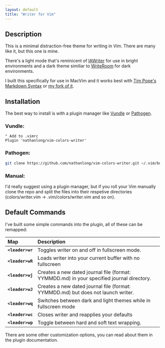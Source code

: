 ```yaml
---
layout: default
title: "Writer for Vim"
---
```


## Description

This is a minimal distraction-free theme for writing in Vim. There are many like it, but this one is mine.

There's a light mode that's reminicent of [IAWriter](http://www.iawriter.com/) for use in bright environments and a dark theme similiar to [WriteRoom](http://www.hogbaysoftware.com/products/writeroom) for dark environments.

I built this specifically for use in MacVim and it works best with [Tim Pope's Markdown Syntax](https://github.com/tpope/vim-markdown) or [my fork of it](https://github.com/nathanlong/vim-markdown).

## Installation

The best way to install is with a plugin manager like [Vundle](https://github.com/gmarik/Vundle.vim) or [Pathogen](https://github.com/tpope/vim-pathogen).

### Vundle:

```vim
" Add to .vimrc
Plugin 'nathanlong/vim-colors-writer'
```

### Pathogen:
```bash
git clone https://github.com/nathanlong/vim-colors-writer.git ~/.vim/bundle/colors-writer
```

### Manual:

I'd really suggest using a plugin manager, but if you roll your Vim manually clone the repo and split the files into their respetive directories (colors/writer.vim -> .vim/colors/writer.vim and so on).

## Default Commands

I've built some simple commands into the plugin, all of these can be remapped:

| Map | Description |
|:--- |:----------- |
| **`<leader>wr`** | Toggles writer on and off in fullscreen mode. |
| **`<leader>wR`** | Loads writer into your current buffer with no fullscreen |
| **`<leader>wj`** | Creates a new dated journal file (format: YYMMDD.md) in your specified journal directory. |
| **`<leader>wJ`** | Creates a new dated journal file (format: YYMMDD.md) but does not launch writer. |
| **`<leader>wq`** | Switches between dark and light themes while in fullscreen mode |
| **`<leader>wc`** | Closes writer and reapplies your defaults |
| **`<leader>wp`** | Toggle between hard and soft text wrapping. |

There are some other customization options, you can read about them in the plugin documentation.
